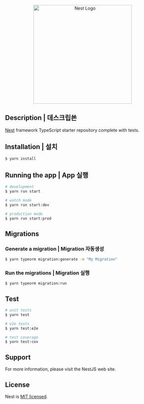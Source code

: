 <p align="center">
  <a href="http://nestjs.com/" target="blank"><img src="https://nestjs.com/img/logo_text.svg" width="320" alt="Nest Logo" /></a>
</p>

## Description | 데스크립쑌

[Nest](https://github.com/nestjs/nest) framework TypeScript starter repository complete with tests.

## Installation | 설치

```bash
$ yarn install
```

## Running the app | App 실행

```bash
# development
$ yarn run start

# watch mode
$ yarn run start:dev

# production mode
$ yarn run start:prod
```

## Migrations

### Generate a migration | Migration 자동생성
```bash
$ yarn typeorm migration:generate -m "My Migration"
```

### Run the migrations | Migration 실행
```bash
$ yarn typeorm migration:run
```

## Test

```bash
# unit tests
$ yarn test

# e2e tests
$ yarn test:e2e

# test coverage
$ yarn test:cov
```

## Support

For more information, please visit the NestJS web site.

## License

Nest is [MIT licensed](LICENSE).
